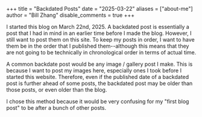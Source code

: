 +++
title = "Backdated Posts"
date = "2025-03-22"
aliases = ["about-me"]
author = "Bill Zhang"
disable_comments = true
+++

I started this blog on March 22nd, 2025. A backdated post is essentially a post that I had in mind in an earlier time before I made the blog. However, I still want to post them on this site. To keep my posts in order, I want to have them be in the order that I published them--although this means that they are not going to be technically in chronological order in terms of actual time. 

A common backdate post would be any image / gallery post I make. This is because I want to post my images here, especially ones I took before I started this website. Therefore, even if the published date of a backdated post is further ahead of some posts, the backdated post may be older than those posts, or even older than the blog. 

I chose this method because it would be very confusing for my "first blog post" to be after a bunch of other posts.